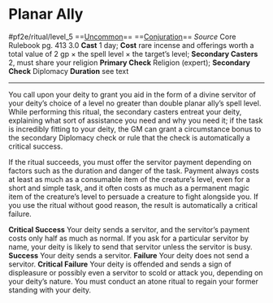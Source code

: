 # Planar Ally
#pf2e/ritual/level_5
==[Uncommon](../../../../../TTRPGShare-Pathfinder-2E-Vault/rules/traits/uncommon.md)== ==[Conjuration](../../../../../TTRPGShare-Pathfinder-2E-Vault/rules/traits/conjuration.md)==
*Source* Core Rulebook pg. 413 3.0
**Cast** 1 day; **Cost** rare incense and offerings worth a total value of 2 gp × the spell level × the target’s level; **Secondary Casters** 2, must share your religion
**Primary Check** Religion (expert); **Secondary Check** Diplomacy
**Duration** see text

---
You call upon your deity to grant you aid in the form of a divine servitor of your deity’s choice of a level no greater than double planar ally’s spell level. While performing this ritual, the secondary casters entreat your deity, explaining what sort of assistance you need and why you need it; if the task is incredibly fitting to your deity, the GM can grant a circumstance bonus to the secondary Diplomacy check or rule that the check is automatically a critical success.

If the ritual succeeds, you must offer the servitor payment depending on factors such as the duration and danger of the task. Payment always costs at least as much as a consumable item of the creature’s level, even for a short and simple task, and it often costs as much as a permanent magic item of the creature’s level to persuade a creature to fight alongside you. If you use the ritual without good reason, the result is automatically a critical failure.

**Critical Success** Your deity sends a servitor, and the servitor’s payment costs only half as much as normal. If you ask for a particular servitor by name, your deity is likely to send that servitor unless the servitor is busy.
**Success** Your deity sends a servitor.
**Failure** Your deity does not send a servitor.
**Critical Failure** Your deity is offended and sends a sign of displeasure or possibly even a servitor to scold or attack you, depending on your deity’s nature. You must conduct an atone ritual to regain your former standing with your deity.